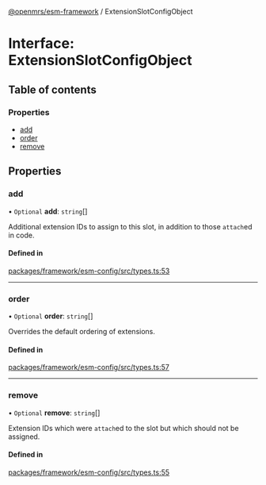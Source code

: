 [@openmrs/esm-framework](../API.md) / ExtensionSlotConfigObject

# Interface: ExtensionSlotConfigObject

## Table of contents

### Properties

- [add](ExtensionSlotConfigObject.md#add)
- [order](ExtensionSlotConfigObject.md#order)
- [remove](ExtensionSlotConfigObject.md#remove)

## Properties

### add

• `Optional` **add**: `string`[]

Additional extension IDs to assign to this slot, in addition to those `attach`ed in code.

#### Defined in

[packages/framework/esm-config/src/types.ts:53](https://github.com/openmrs/openmrs-esm-core/blob/master/packages/framework/esm-config/src/types.ts#L53)

___

### order

• `Optional` **order**: `string`[]

Overrides the default ordering of extensions.

#### Defined in

[packages/framework/esm-config/src/types.ts:57](https://github.com/openmrs/openmrs-esm-core/blob/master/packages/framework/esm-config/src/types.ts#L57)

___

### remove

• `Optional` **remove**: `string`[]

Extension IDs which were `attach`ed to the slot but which should not be assigned.

#### Defined in

[packages/framework/esm-config/src/types.ts:55](https://github.com/openmrs/openmrs-esm-core/blob/master/packages/framework/esm-config/src/types.ts#L55)
